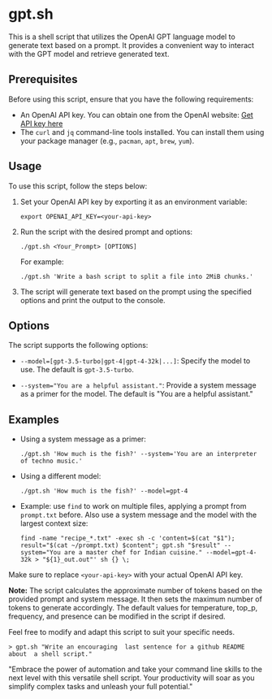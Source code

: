 # gpt.sh

This is a shell script that utilizes the OpenAI GPT language model to generate text based on a prompt. It provides a convenient way to interact with the GPT model and retrieve generated text.

## Prerequisites

Before using this script, ensure that you have the following requirements:

- An OpenAI API key. You can obtain one from the OpenAI website: [Get API key here](https://beta.openai.com/signup/)
- The `curl` and `jq` command-line tools installed. You can install them using your package manager (e.g., `pacman`, `apt`, `brew`, `yum`).

## Usage

To use this script, follow the steps below:

1. Set your OpenAI API key by exporting it as an environment variable:
   ```
   export OPENAI_API_KEY=<your-api-key>
   ```

2. Run the script with the desired prompt and options:
   ```
   ./gpt.sh <Your_Prompt> [OPTIONS]
   ```

   For example:
   ```
   ./gpt.sh 'Write a bash script to split a file into 2MiB chunks.'
   ```

3. The script will generate text based on the prompt using the specified options and print the output to the console.

## Options

The script supports the following options:

- `--model=[gpt-3.5-turbo|gpt-4|gpt-4-32k|...]`: Specify the model to use. The default is `gpt-3.5-turbo`.

- `--system="You are a helpful assistant."`: Provide a system message as a primer for the model. The default is "You are a helpful assistant."

## Examples

- Using a system message as a primer:
  ```
  ./gpt.sh 'How much is the fish?' --system='You are an interpreter of techno music.'
  ```

- Using a different model:
  ```
  ./gpt.sh 'How much is the fish?' --model=gpt-4
  ```

- Example: use `find` to work on multiple files, applying a prompt from `prompt.txt` before. Also use a system message and the model with the largest context size:
  ```
  find -name "recipe_*.txt" -exec sh -c 'content=$(cat "$1"); result="$(cat ~/prompt.txt) $content"; gpt.sh "$result" --system="You are a master chef for Indian cuisine." --model=gpt-4-32k > "${1}_out.out"' sh {} \;
  ```

Make sure to replace `<your-api-key>` with your actual OpenAI API key.

**Note:** The script calculates the approximate number of tokens based on the provided prompt and system message. It then sets the maximum number of tokens to generate accordingly. The default values for temperature, top_p, frequency, and presence can be modified in the script if desired.

Feel free to modify and adapt this script to suit your specific needs.

```
> gpt.sh "Write an encouraging  last sentence for a github README about  a shell script."
```

"Embrace the power of automation and take your command line skills to the next level with this versatile shell script. Your productivity will soar as you simplify complex tasks and unleash your full potential."